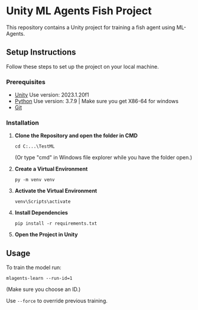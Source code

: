 # Unity ML Agents Fish Project

This repository contains a Unity project for training a fish agent using ML-Agents.

## Setup Instructions

Follow these steps to set up the project on your local machine.

### Prerequisites

- [Unity](https://unity.com/) Use version: 2023.1.20f1
- [Python](https://www.python.org/downloads/release/python-379/) Use version: 3.7.9 | Make sure you get X86-64 for windows
- [Git](https://git-scm.com/)

### Installation

1. **Clone the Repository and open the folder in CMD**
   
   `cd C:...\TestML`
   
   (Or type "cmd" in Windows file explorer while you have the folder open.)

2. **Create a Virtual Environment**
   
   `py -m venv venv`

3. **Activate the Virtual Environment**

   `venv\Scripts\activate`

4. **Install Dependencies**

    `pip install -r requirements.txt`

5. **Open the Project in Unity**


## Usage

To train the model run:

`mlagents-learn --run-id=1`

(Make sure you choose an ID.)

Use `--force` to override previous training.
